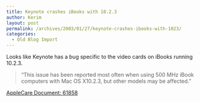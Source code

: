 ```yaml
---
title: Keynote crashes iBooks with 10.2.3
author: Kerim
layout: post
permalink: /archives/2003/01/27/keynote-crashes-ibooks-with-1023/
categories:
  - Old Blog Import
---
```

Looks like Keynote has a bug specific to the video cards on iBooks running 10.2.3.


>   &#8220;This issue has been reported most often when using 500 MHz iBook computers with Mac OS X10.2.3, but other models may be affected.&#8221;


<a href="http://docs.info.apple.com/article.html?artnum=61858" onclick="_gaq.push(['_trackEvent', 'outbound-article', 'http://docs.info.apple.com/article.html?artnum=61858', 'AppleCare Document: 61858']);" >AppleCare Document: 61858</a>

